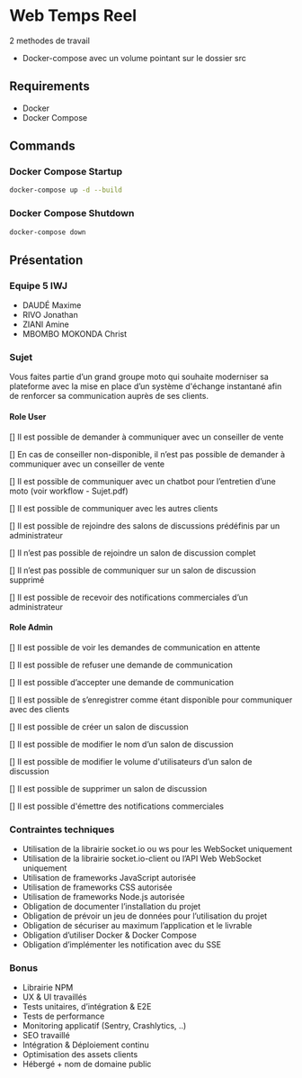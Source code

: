 # Web Temps Reel

2 methodes de travail

- Docker-compose avec un volume pointant sur le dossier src

## Requirements

- Docker
- Docker Compose

## Commands

### Docker Compose Startup

```bash
docker-compose up -d --build
```

### Docker Compose Shutdown

```bash
docker-compose down
```

## Présentation

### Equipe 5 IWJ

- DAUDÉ Maxime
- RIVO Jonathan
- ZIANI Amine
- MBOMBO MOKONDA Christ

### Sujet

Vous faites partie d’un grand groupe moto qui souhaite moderniser sa plateforme avec la mise en
place d’un système d'échange instantané afin de renforcer sa communication auprès de ses clients.

#### Role User

[] Il est possible de demander à communiquer avec un conseiller de vente

[] En cas de conseiller non-disponible, il n’est pas possible de demander à communiquer avec un conseiller de vente

[] Il est possible de communiquer avec un chatbot pour l’entretien d’une moto (voir workflow - Sujet.pdf)

[] Il est possible de communiquer avec les autres clients

[] Il est possible de rejoindre des salons de discussions prédéfinis par un administrateur

[] Il n’est pas possible de rejoindre un salon de discussion complet

[] Il n’est pas possible de communiquer sur un salon de discussion supprimé

[] Il est possible de recevoir des notifications commerciales d’un administrateur

#### Role Admin

[] Il est possible de voir les demandes de communication en attente

[] Il est possible de refuser une demande de communication

[] Il est possible d’accepter une demande de communication

[] Il est possible de s’enregistrer comme étant disponible pour communiquer avec des clients

[] Il est possible de créer un salon de discussion

[] Il est possible de modifier le nom d’un salon de discussion

[] Il est possible de modifier le volume d'utilisateurs d’un salon de discussion

[] Il est possible de supprimer un salon de discussion

[] Il est possible d'émettre des notifications commerciales

### Contraintes techniques

- Utilisation de la librairie socket.io ou ws pour les WebSocket uniquement
- Utilisation de la librairie socket.io-client ou l’API Web WebSocket uniquement
- Utilisation de frameworks JavaScript autorisée
- Utilisation de frameworks CSS autorisée
- Utilisation de frameworks Node.js autorisée
- Obligation de documenter l’installation du projet
- Obligation de prévoir un jeu de données pour l’utilisation du projet
- Obligation de sécuriser au maximum l’application et le livrable
- Obligation d’utiliser Docker & Docker Compose
- Obligation d’implémenter les notification avec du SSE

### Bonus

- Librairie NPM
- UX & UI travaillés
- Tests unitaires, d’intégration & E2E
- Tests de performance
- Monitoring applicatif (Sentry, Crashlytics, ..)
- SEO travaillé
- Intégration & Déploiement continu
- Optimisation des assets clients
- Hébergé + nom de domaine public
